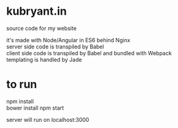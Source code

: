 # kubryant.in
source code for my website

it's made with Node/Angular in ES6 behind Nginx  
server side code is transpiled by Babel  
client side code is transpiled by Babel and bundled with Webpack  
templating is handled by Jade

# to run
npm install  
bower install
npm start

server will run on localhost:3000
